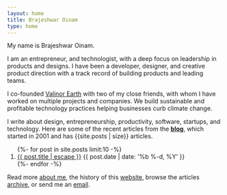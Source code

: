 ```yaml
---
layout: home
title: Brajeshwar Oinam
type: home
---
```


My name is Brajeshwar Oinam.

I am an entrepreneur, and technologist, with a deep focus on leadership in products and designs. I have been a developer, designer, and creative product direction with a track record of building products and leading teams.

I co-founded [Valinor Earth](https://valinor.earth) with two of my close friends, with whom I have worked on multiple projects and companies. We build sustainable and profitable technology practices helping businesses curb climate change.

I write about design, entrepreneurship, productivity, software, startups, and technology. Here are some of the recent articles from the __[blog](/blog/)__, which started in 2001 and has {{site.posts | size}} articles.

<section class="blog-articles__list">
  <ol>
    {%- for post in site.posts limit:10 -%}
    <li>
      <a href="{{post.url}}">{{ post.title | escape }}</a>
      <time datetime="{{ post.date | date: '%Y-%m-%d' }}">{{ post.date | date: '%b %-d, %Y' }}</time>
    </li>
    {%- endfor -%}
  </ol>
</section>

Read more [about me](/about/), the history of this [website](/about/brajeshwar.com/), browse the articles [archive](/blog/), or send me an [email](/contact/).